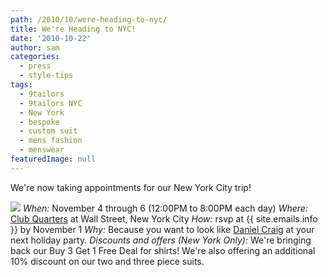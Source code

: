 ```yaml
---
path: /2010/10/were-heading-to-nyc/
title: We're Heading to NYC!
date: '2010-10-22'
author: sam
categories:
  - press
  - style-tips
tags:
  - 9tailors
  - 9tailors NYC
  - New York
  - bespoke
  - custom suit
  - mens fashion
  - menswear
featuredImage: null
---
```

We're now taking appointments for our New York City trip!

[![](http://1.bp.blogspot.com/_RlJ3L7W6dBw/TMHKojvfXhI/AAAAAAAAIjw/h_FaTINv-qQ/s400/ny_20101104_blog.jpg)](http://1.bp.blogspot.com/_RlJ3L7W6dBw/TMHKojvfXhI/AAAAAAAAIjw/h_FaTINv-qQ/s1600/ny_20101104_blog.jpg)
_When:_ November 4 through 6 (12:00PM to 8:00PM each day)
 _Where:_ [Club Quarters](http://www.clubquarters.com/loc_nyWallStreet.aspx) at Wall Street, New York City
 _How:_ rsvp at {{ site.emails.info }} by November 1
 _Why:_ Because you want to look like [Daniel Craig](http://www.google.com/imgres?imgurl=http://i.enewsi.com/g/albums/Entertainment/Misc/Daniel%2520Craig.jpg&imgrefurl=http://enewsi.com/movies/190-15742.html&usg=__giPYxr-6WD9N_micoMfNPMZh1S4=&h=380&w=300&sz=13&hl=en&start=0&zoom=1&tbnid=Ze_KKrJQ_JvgDM:&tbnh=132&tbnw=104&prev=/images%3Fq%3Ddaniel%2Bcraig%26um%3D1%26hl%3Den%26sa%3DN%26biw%3D1440%26bih%3D710%26tbs%3Disch:1&um=1&itbs=1&iact=hc&vpx=759&vpy=83&dur=369&hovh=253&hovw=199&tx=86&ty=108&ei=mMvBTKqiD4KBlAfOj52NCg&oei=jMvBTNDjCIumnAef36nZCQ&esq=3&page=1&ndsp=40&ved=1t:429,r:5,s:0) at your next holiday party.
 _Discounts and offers (New York Only):_ We're bringing back our Buy 3 Get 1 Free Deal for shirts! We're also offering an additional 10% discount on our two and three piece suits.